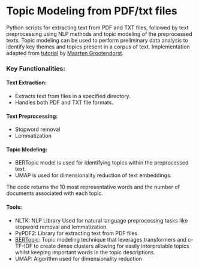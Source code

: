 # Topic Modeling from PDF/txt files

Python scripts for extracting text from PDF and TXT files, followed by text preprocessing using NLP methods and topic modeling of the preprocessed texts. Topic modeling can be used to perform preliminary data analysis to identify key themes and topics present in a corpus of text. Implementation adapted from [tutorial]([https://towardsdatascience.com/topic-modeling-with-bert-779f7db187e6]) by [Maarten Grootendorst]([https://medium.com/@maartengrootendorst]).

### Key Functionalities:

#### Text Extraction:

- Extracts text from files in a specified directory.
- Handles both PDF and TXT file formats.

#### Text Preprocessing:

- Stopword removal
- Lemmatization


#### Topic Modeling:

- BERTopic model is used for identifying topics within the preprocessed text.
- UMAP is used for dimensionality reduction of text embeddings.

The code returns the 10 most representative words and the number of documents associated with each topic.



#### Tools:

- NLTK: NLP Library Used for natural language preprocessing tasks like stopword removal and lemmatization.
- PyPDF2: Library for extracting text from PDF files.
- [BERTopic]([https://towardsdatascience.com/topic-modeling-with-bert-779f7db187e6]): Topic modeling technique that leverages transformers and c-TF-IDF to create dense clusters allowing for easily interpretable topics whilst keeping important words in the topic descriptions.
- UMAP: Algorithm used for dimensionality reduction 

